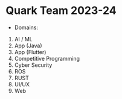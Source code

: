 # Quark Team 2023-24

- Domains: 

1. AI / ML
2. App (Java)
3. App (Flutter)
4. Competitive Programming
5. Cyber Security
6. ROS
7. RUST
8. UI/UX
9. Web
